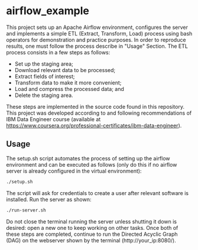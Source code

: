 # airflow_example

This project sets up an Apache Airflow environment, configures the server and implements a simple ETL (Extract, Transform, Load) process using bash operators for demonstration and practice purposes. In order to reproduce results, one must follow the process describe in "Usage" Section.
The ETL process consists in a few steps as follows:

- Set up the staging area;
- Download relevant data to be processed;
- Extract fields of interest;
- Transform data to make it more convenient;
- Load and compress the processed data; and
- Delete the staging area.

These steps are implemented in the source code found in this repository. This project was developed according to and following recommendations of IBM Data Engineer course (available at https://www.coursera.org/professional-certificates/ibm-data-engineer).

## Usage

The setup.sh script automates the process of setting up the airflow environment and can be executed as follows (only do this if no airflow server is already configured in the virtual environment):

```bash
./setup.sh
```

The script will ask for credentials to create a user after relevant software is installed. Run the server as shown:

```bash
./run-server.sh
```

Do not close the terminal running the server unless shutting it down is desired: open a new one to keep working on other tasks. Once both of these steps are completed, continue to run the Directed Acyclic Graph (DAG) on the webserver shown by the terminal (http://your_ip:8080/).